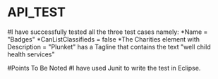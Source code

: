 # API_TEST

#I have successfully tested all the three test cases namely: *Name = "Badges" *CanListClassifieds = false *The Charities element with Description = "Plunket" has a Tagline that contains the text "well child health services"

#Points To Be Noted
#I have used Junit to write the test in Eclipse.

